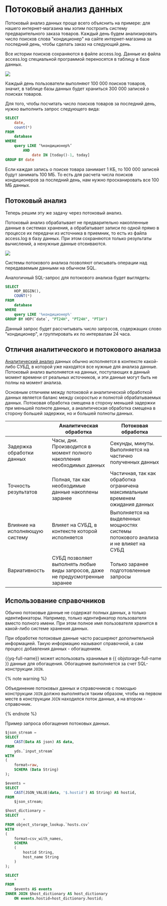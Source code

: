 # Потоковый анализ данных

Потоковый анализ данных проще всего объяснить на примере: для нашего интернет-магазина мы хотим построить систему предварительного заказа товаров. Каждый день будем анализировать число поисков слова "кондиционер" на сайте интернет-магазина за последний день, чтобы сделать заказ на следующий день. 

Все истории поисков сохраняются в файле access.log. Данные из файла access.log специальной программой переносятся в таблицу в базе данных.

![](../_assets/streaming-exp-1.png)

Каждый день пользователи выполняют 100 000 поисков товаров, значит, в таблице базы данных будет храниться 300 000 записей о поисках товаров. 

Для того, чтобы посчитать число поисков товаров за последний день, нужно выполнить запрос следующего вида:

```sql
SELECT 
    date, 
    count(*) 
FROM 
    database 
WHERE 
    query LIKE ‘%кондиционер%’ 
        AND 
            date IN [today()-1, today] 
GROUP BY date
```

Если каждая запись о поиске товара занимает 1 КБ, то 100 000 записей будут занимать 100 МБ. То есть для расчета числа поисков кондиционеров за последний день, нам нужно просканировать все 100 МБ данных. 

## Потоковый анализ

Теперь решим эту же задачу через потоковый анализ.

Потоковый анализ обрабатывает не предварительно накопленные данные в системах хранения, а обрабатывает записи по одной прямо в процессе их передачи из источника в приемник, то есть из файла access.log в базу данных. При этом сохраняются только результаты вычислений, а ненужные данные отсеиваются.

![](../_assets/streaming-exp-2.png)

Системы потокового анализа позволяют описывать операции над передаваемым данными на обычном SQL.

Аналогичный SQL-запрос для потокового анализа будет выглядеть:

```sql
SELECT 
    HOP_BEGIN(), 
    COUNT(*) 
FROM 
    database 
WHERE 
    query LIKE '%кондиционер%'
GROUP BY HOP(`date`, "PT24H", "PT24H", "PT1H")
```

Данный запрос будет рассчитывать число запросов, содержащих слово "кондиционер", и группировать их по интервалам 24 часа.

## Отличия аналитического и потокового анализа

[Аналитический анализ](./batch-processing.md) данных обычно исполняется в контексте какой-либо СУБД, в которой уже находятся все нужные для анализа данные. Потоковый анализ выполняется на данных, поступающих в данный момент времени от реальных источников, и эти данные могут быть не полны на момент анализа. 

Основным отличием между потоковой и аналитической обработкой данных является баланс между скоростью и полнотой обрабатываемых данных. Потоковая обработка смещена в сторону меньшей задержки при меньшей полноте данных, а аналитическая обработка смещена в сторону большей задержки, но и большей полноты данных.

||Аналитическая обработка|Потоковая обработка|
|----|----|----|
|Задержка обработки данных|Часы, дни. Производится в момент полного накопления необходимых данных|Секунды, минуты. Выполняется на частично полученных данных|
|Точность результатов|Полная, так как необходимые данные накоплены заранее|Частичная, так как обработка ограничена максимальным временем ожидания данных|
|Влияние на исполняющую систему|Влияет на СУБД, в контексте которой исполняется|Выполняется на выделенных мощностях системы потокового анализа и не влияет на СУБД|
|Вариативность|СУБД позволяет выполнять любые виды запросов, даже не предусмотренные заранее|Только заранее подготовленные запросы|

## Использование справочников

Обычно потоковые данные не содержат полных данных, а только идентификаторы. Например, только идентификатор пользователя вместо полного имени. При этом полное имя пользователя хранится в какой-либо системе хранения данных.

При обработке потоковые данные часто расширяют дополнительной информацией. Такую информацию называют справочной, а сам процесс добавления данных - обогащением.

{{yq-full-name}} может использовать хранимые в {{ objstorage-full-name }} данные для обогащения. Обогащение выполняется за счет SQL-конструкции `JOIN`. 

{% note warning %}

Объединение потоковых данных и справочников с помощью конструкции `JOIN` должно выполняться таким образом, чтобы на первом месте в конструкции `JOIN` находился поток данных, а на втором - справочник.

{% endnote %}

Пример запроса обогащения потоковых данных.

```sql
$json_stream =
SELECT
    CAST(Data AS json) AS data,
FROM 
    yds.`input_stream`
WITH 
(  
    format=raw, 
    SCHEMA (Data String)
);

$events =
SELECT
    CAST(JSON_VALUE(data, '$.hostid') AS String) AS hostid,
FROM 
    $json_stream;

$host_dictionary =
SELECT
        *
FROM object_storage_lookup.`hosts.csv`
WITH 
(
    format=csv_with_names,
    SCHEMA 
    (
        hostid String,
        host_name String
    )
);

SELECT 
    *
FROM 
    $events AS events
INNER JOIN $host_dictionary AS host_dictionary
    ON events.hostid=host_dictionary.hostid;
```
